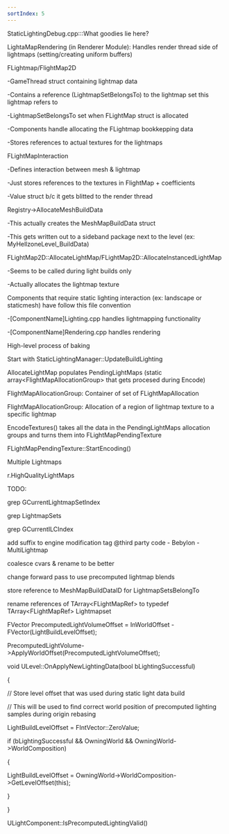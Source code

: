 ```yaml
---
sortIndex: 5
---
```


StaticLightingDebug.cpp:::What goodies lie here?

LightaMapRendering (in Renderer Module): Handles render thread side of lightmaps (setting/creating uniform buffers)

FLightmap/FlightMap2D

 \-GameThread struct containing lightmap data

 \-Contains a reference (LightmapSetBelongsTo) to the lightmap set this lightmap refers to

 \-LightmapSetBelongsTo set when FLightMap struct is allocated

 \-Components handle allocating the FLightmap bookkepping data

 \-Stores references to actual textures for the lightmaps

FLightMapInteraction

 \-Defines interaction between mesh & lightmap

 \-Just stores references to the textures in FlightMap + coefficients

 \-Value struct b/c it gets blitted to the render thread

Registry->AllocateMeshBuildData

 \-This actually creates the MeshMapBuildData struct

 \-This gets written out to a sideband package next to the level (ex: MyHellzoneLevel_BuildData)

FLightMap2D::AllocateLightMap/FLightMap2D::AllocateInstancedLightMap

\-Seems to be called during light builds only

\-Actually allocates the lightmap texture

Components that require static lighting interaction (ex: landscape or staticmesh) have follow this file convention

 \-[ComponentName]Lighting.cpp handles lightmapping functionality

 \-[ComponentName]Rendering.cpp handles rendering

High-level process of baking

Start with StaticLightingManager::UpdateBuildLighting

AllocateLightMap populates PendingLightMaps (static array&lt;FlightMapAllocationGroup> that gets procesed during Encode)

 FlightMapAllocationGroup: Container of set of FLightMapAllocation

 FlightMapAllocationGroup: Allocation of a region of lightmap texture to a specific lightmap

EncodeTextures() takes all the data in the PendingLightMaps allocation groups and turns them into FLightMapPendingTexture

 FLightMapPendingTexture::StartEncoding()

Multiple Lightmaps

r.HighQualityLightMaps

TODO:

 grep GCurrentLightmapSetIndex

 grep LightmapSets

 grep GCurrentILCIndex

 add suffix to engine modification tag @third party code - Bebylon - MultiLightmap

 coalesce cvars & rename to be better

 change forward pass to use precomputed lightmap blends

 store reference to MeshMapBuildDataID for LightmapSetsBelongTo

 rename references of TArray&lt;FLightMapRef> to typedef TArray&lt;FLightMapRef> Lightmapset

FVector PrecomputedLightVolumeOffset = InWorldOffset - FVector(LightBuildLevelOffset);

PrecomputedLightVolume->ApplyWorldOffset(PrecomputedLightVolumeOffset);

void ULevel::OnApplyNewLightingData(bool bLightingSuccessful)

{

 // Store level offset that was used during static light data build

 // This will be used to find correct world position of precomputed lighting samples during origin rebasing

 LightBuildLevelOffset = FIntVector::ZeroValue;

 if (bLightingSuccessful && OwningWorld && OwningWorld->WorldComposition)

 {

 LightBuildLevelOffset = OwningWorld->WorldComposition->GetLevelOffset(this);

 }

}

ULightComponent::IsPrecomputedLightingValid()
